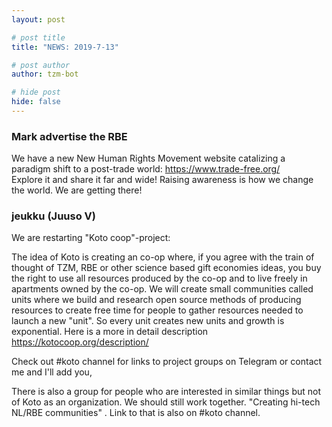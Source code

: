 ```yaml
---
layout: post

# post title
title: "NEWS: 2019-7-13"

# post author
author: tzm-bot

# hide post
hide: false
---
```


### Mark advertise the RBE

We have a new New Human Rights Movement website catalizing a paradigm shift to a post-trade world: https://www.trade-free.org/  
Explore it and share it far and wide! Raising awareness is how we change the world.  We are getting there!  


### jeukku (Juuso V)

We are  restarting "Koto coop"-project:  
  
The idea of Koto is creating an co-op where, if you agree with the train of thought of TZM, RBE or other science based gift economies ideas, you buy the right to use all resources produced by the co-op and to live freely in apartments owned by the co-op.  We will create small communities called units where we build and research open source methods of producing resources to create free time for people to gather resources needed to launch a new "unit". So every unit creates new units and growth is exponential. Here is a more in detail description https://kotocoop.org/description/  
  
Check out #koto channel  for links to project groups on Telegram or contact me and I'll add you,  
   
There is also a group for people who are interested in similar things but not of Koto as an organization. We should still work together. "Creating hi-tech NL/RBE communities" . Link to that is also on #koto channel.  


